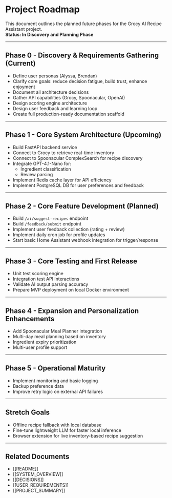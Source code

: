 
# Project Roadmap

This document outlines the planned future phases for the Grocy AI Recipe Assistant project.  
**Status: In Discovery and Planning Phase**

---

## Phase 0 - Discovery & Requirements Gathering (Current)

- Define user personas (Alyssa, Brendan)
- Clarify core goals: reduce decision fatigue, build trust, enhance enjoyment
- Document all architecture decisions
- Gather API capabilities (Grocy, Spoonacular, OpenAI)
- Design scoring engine architecture
- Design user feedback and learning loop
- Create full production-ready documentation scaffold

---

## Phase 1 - Core System Architecture (Upcoming)

- Build FastAPI backend service
- Connect to Grocy to retrieve real-time inventory
- Connect to Spoonacular ComplexSearch for recipe discovery
- Integrate GPT-4.1-Nano for:
  - Ingredient classification
  - Review parsing
- Implement Redis cache layer for API efficiency
- Implement PostgreSQL DB for user preferences and feedback

---

## Phase 2 - Core Feature Development (Planned)

- Build `/ai/suggest-recipes` endpoint
- Build `/feedback/submit` endpoint
- Implement user feedback collection (rating + review)
- Implement daily cron job for profile updates
- Start basic Home Assistant webhook integration for trigger/response

---

## Phase 3 - Core Testing and First Release

- Unit test scoring engine
- Integration test API interactions
- Validate AI output parsing accuracy
- Prepare MVP deployment on local Docker environment

---

## Phase 4 - Expansion and Personalization Enhancements

- Add Spoonacular Meal Planner integration
- Multi-day meal planning based on inventory
- Ingredient expiry prioritization
- Multi-user profile support

---

## Phase 5 - Operational Maturity

- Implement monitoring and basic logging
- Backup preference data
- Improve retry logic on external API failures

---

## Stretch Goals

- Offline recipe fallback with local database
- Fine-tune lightweight LLM for faster local inference
- Browser extension for live inventory-based recipe suggestion

---

## Related Documents

- [[README]]
- [[SYSTEM_OVERVIEW]]
- [[DECISIONS]]
- [[USER_REQUIREMENTS]]
- [[PROJECT_SUMMARY]]
